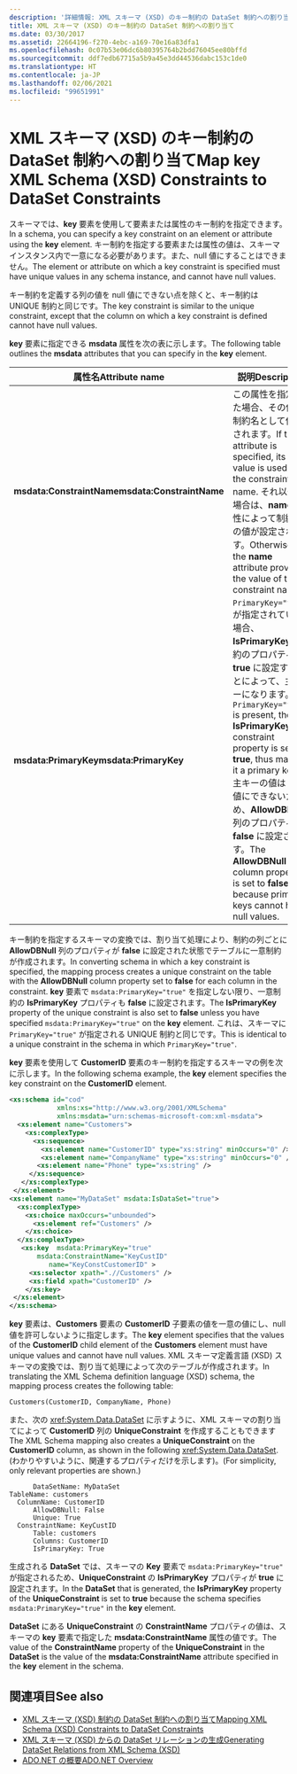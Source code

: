 ```yaml
---
description: '詳細情報: XML スキーマ (XSD) のキー制約の DataSet 制約への割り当て'
title: XML スキーマ (XSD) のキー制約の DataSet 制約への割り当て
ms.date: 03/30/2017
ms.assetid: 22664196-f270-4ebc-a169-70e16a83dfa1
ms.openlocfilehash: 0c07b53e06dc6b80395764b2bdd76045ee80bffd
ms.sourcegitcommit: ddf7edb67715a5b9a45e3dd44536dabc153c1de0
ms.translationtype: HT
ms.contentlocale: ja-JP
ms.lasthandoff: 02/06/2021
ms.locfileid: "99651991"
---
```

# <a name="map-key-xml-schema-xsd-constraints-to-dataset-constraints"></a><span data-ttu-id="e74d4-103">XML スキーマ (XSD) のキー制約の DataSet 制約への割り当て</span><span class="sxs-lookup"><span data-stu-id="e74d4-103">Map key XML Schema (XSD) Constraints to DataSet Constraints</span></span>

<span data-ttu-id="e74d4-104">スキーマでは、**key** 要素を使用して要素または属性のキー制約を指定できます。</span><span class="sxs-lookup"><span data-stu-id="e74d4-104">In a schema, you can specify a key constraint on an element or attribute using the **key** element.</span></span> <span data-ttu-id="e74d4-105">キー制約を指定する要素または属性の値は、スキーマ インスタンス内で一意になる必要があります。また、null 値にすることはできません。</span><span class="sxs-lookup"><span data-stu-id="e74d4-105">The element or attribute on which a key constraint is specified must have unique values in any schema instance, and cannot have null values.</span></span>  
  
 <span data-ttu-id="e74d4-106">キー制約を定義する列の値を null 値にできない点を除くと、キー制約は UNIQUE 制約と同じです。</span><span class="sxs-lookup"><span data-stu-id="e74d4-106">The key constraint is similar to the unique constraint, except that the column on which a key constraint is defined cannot have null values.</span></span>  
  
 <span data-ttu-id="e74d4-107">**key** 要素に指定できる **msdata** 属性を次の表に示します。</span><span class="sxs-lookup"><span data-stu-id="e74d4-107">The following table outlines the **msdata** attributes that you can specify in the **key** element.</span></span>  
  
|<span data-ttu-id="e74d4-108">属性名</span><span class="sxs-lookup"><span data-stu-id="e74d4-108">Attribute name</span></span>|<span data-ttu-id="e74d4-109">説明</span><span class="sxs-lookup"><span data-stu-id="e74d4-109">Description</span></span>|  
|--------------------|-----------------|  
|<span data-ttu-id="e74d4-110">**msdata:ConstraintName**</span><span class="sxs-lookup"><span data-stu-id="e74d4-110">**msdata:ConstraintName**</span></span>|<span data-ttu-id="e74d4-111">この属性を指定した場合、その値が制約名として使用されます。</span><span class="sxs-lookup"><span data-stu-id="e74d4-111">If this attribute is specified, its value is used as the constraint name.</span></span> <span data-ttu-id="e74d4-112">それ以外の場合は、**name** 属性によって制約名の値が設定されます。</span><span class="sxs-lookup"><span data-stu-id="e74d4-112">Otherwise, the **name** attribute provides the value of the constraint name.</span></span>|  
|<span data-ttu-id="e74d4-113">**msdata:PrimaryKey**</span><span class="sxs-lookup"><span data-stu-id="e74d4-113">**msdata:PrimaryKey**</span></span>|<span data-ttu-id="e74d4-114">`PrimaryKey="true"` が指定されている場合、**IsPrimaryKey** 制約のプロパティを **true** に設定することによって、主キーになります。</span><span class="sxs-lookup"><span data-stu-id="e74d4-114">If `PrimaryKey="true"` is present, the **IsPrimaryKey** constraint property is set to **true**, thus making it a primary key.</span></span> <span data-ttu-id="e74d4-115">主キーの値は null 値にできないため、**AllowDBNull** 列のプロパティが **false** に設定されます。</span><span class="sxs-lookup"><span data-stu-id="e74d4-115">The **AllowDBNull** column property is set to **false**, because primary keys cannot have null values.</span></span>|  
  
 <span data-ttu-id="e74d4-116">キー制約を指定するスキーマの変換では、割り当て処理により、制約の列ごとに **AllowDBNull** 列のプロパティが **false** に設定された状態でテーブルに一意制約が作成されます。</span><span class="sxs-lookup"><span data-stu-id="e74d4-116">In converting schema in which a key constraint is specified, the mapping process creates a unique constraint on the table with the **AllowDBNull** column property set to **false** for each column in the constraint.</span></span> <span data-ttu-id="e74d4-117">**key** 要素で `msdata:PrimaryKey="true"` を指定しない限り、一意制約の **IsPrimaryKey** プロパティも **false** に設定されます。</span><span class="sxs-lookup"><span data-stu-id="e74d4-117">The **IsPrimaryKey** property of the unique constraint is also set to **false** unless you have specified `msdata:PrimaryKey="true"` on the **key** element.</span></span> <span data-ttu-id="e74d4-118">これは、スキーマに `PrimaryKey="true"` が指定される UNIQUE 制約と同じです。</span><span class="sxs-lookup"><span data-stu-id="e74d4-118">This is identical to a unique constraint in the schema in which `PrimaryKey="true"`.</span></span>  
  
 <span data-ttu-id="e74d4-119">**key** 要素を使用して **CustomerID** 要素のキー制約を指定するスキーマの例を次に示します。</span><span class="sxs-lookup"><span data-stu-id="e74d4-119">In the following schema example, the **key** element specifies the key constraint on the **CustomerID** element.</span></span>  
  
```xml  
<xs:schema id="cod"  
            xmlns:xs="http://www.w3.org/2001/XMLSchema"
            xmlns:msdata="urn:schemas-microsoft-com:xml-msdata">  
  <xs:element name="Customers">  
    <xs:complexType>  
      <xs:sequence>  
        <xs:element name="CustomerID" type="xs:string" minOccurs="0" />  
        <xs:element name="CompanyName" type="xs:string" minOccurs="0" />  
       <xs:element name="Phone" type="xs:string" />  
     </xs:sequence>  
   </xs:complexType>  
 </xs:element>  
<xs:element name="MyDataSet" msdata:IsDataSet="true">  
  <xs:complexType>  
    <xs:choice maxOccurs="unbounded">  
      <xs:element ref="Customers" />  
    </xs:choice>  
  </xs:complexType>  
   <xs:key  msdata:PrimaryKey="true"  
       msdata:ConstraintName="KeyCustID"  
          name="KeyConstCustomerID" >  
     <xs:selector xpath=".//Customers" />  
     <xs:field xpath="CustomerID" />  
    </xs:key>  
 </xs:element>  
</xs:schema>
```  
  
 <span data-ttu-id="e74d4-120">**key** 要素は、**Customers** 要素の **CustomerID** 子要素の値を一意の値にし、null 値を許可しないように指定します。</span><span class="sxs-lookup"><span data-stu-id="e74d4-120">The **key** element specifies that the values of the **CustomerID** child element of the **Customers** element must have unique values and cannot have null values.</span></span> <span data-ttu-id="e74d4-121">XML スキーマ定義言語 (XSD) スキーマの変換では、割り当て処理によって次のテーブルが作成されます。</span><span class="sxs-lookup"><span data-stu-id="e74d4-121">In translating the XML Schema definition language (XSD) schema, the mapping process creates the following table:</span></span>  
  
```text  
Customers(CustomerID, CompanyName, Phone)  
```  
  
 <span data-ttu-id="e74d4-122">また、次の <xref:System.Data.DataSet> に示すように、XML スキーマの割り当てによって **CustomerID** 列の **UniqueConstraint** を作成することもできます</span><span class="sxs-lookup"><span data-stu-id="e74d4-122">The XML Schema mapping also creates a **UniqueConstraint** on the **CustomerID** column, as shown in the following <xref:System.Data.DataSet>.</span></span> <span data-ttu-id="e74d4-123">(わかりやすいように、関連するプロパティだけを示します)。</span><span class="sxs-lookup"><span data-stu-id="e74d4-123">(For simplicity, only relevant properties are shown.)</span></span>  
  
```text  
      DataSetName: MyDataSet  
TableName: customers  
  ColumnName: CustomerID  
      AllowDBNull: False  
      Unique: True  
  ConstraintName: KeyCustID  
      Table: customers  
      Columns: CustomerID
      IsPrimaryKey: True  
```  
  
 <span data-ttu-id="e74d4-124">生成される **DataSet** では、スキーマの **Key** 要素で `msdata:PrimaryKey="true"` が指定されるため、**UniqueConstraint** の **IsPrimaryKey** プロパティが **true** に設定されます。</span><span class="sxs-lookup"><span data-stu-id="e74d4-124">In the **DataSet** that is generated, the **IsPrimaryKey** property of the **UniqueConstraint** is set to **true** because the schema specifies `msdata:PrimaryKey="true"` in the **key** element.</span></span>  
  
 <span data-ttu-id="e74d4-125">**DataSet** にある **UniqueConstraint** の **ConstraintName** プロパティの値は、スキーマの **key** 要素で指定した **msdata:ConstraintName** 属性の値です。</span><span class="sxs-lookup"><span data-stu-id="e74d4-125">The value of the **ConstraintName** property of the **UniqueConstraint** in the **DataSet** is the value of the **msdata:ConstraintName** attribute specified in the **key** element in the schema.</span></span>  
  
## <a name="see-also"></a><span data-ttu-id="e74d4-126">関連項目</span><span class="sxs-lookup"><span data-stu-id="e74d4-126">See also</span></span>

- [<span data-ttu-id="e74d4-127">XML スキーマ (XSD) 制約の DataSet 制約への割り当て</span><span class="sxs-lookup"><span data-stu-id="e74d4-127">Mapping XML Schema (XSD) Constraints to DataSet Constraints</span></span>](mapping-xml-schema-xsd-constraints-to-dataset-constraints.md)
- [<span data-ttu-id="e74d4-128">XML スキーマ (XSD) からの DataSet リレーションの生成</span><span class="sxs-lookup"><span data-stu-id="e74d4-128">Generating DataSet Relations from XML Schema (XSD)</span></span>](generating-dataset-relations-from-xml-schema-xsd.md)
- [<span data-ttu-id="e74d4-129">ADO.NET の概要</span><span class="sxs-lookup"><span data-stu-id="e74d4-129">ADO.NET Overview</span></span>](../ado-net-overview.md)
